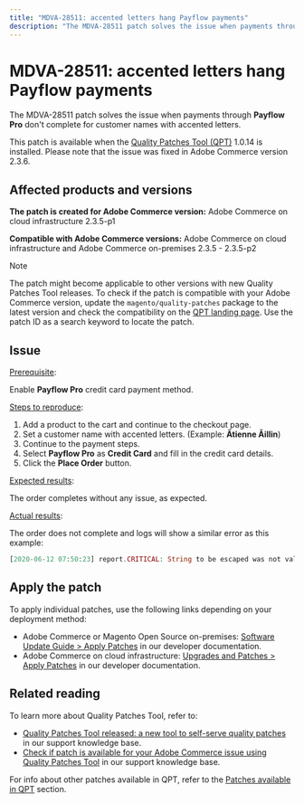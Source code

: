 ```yaml
---
title: "MDVA-28511: accented letters hang Payflow payments"
description: "The MDVA-28511 patch solves the issue when payments through **Payflow Pro** don't complete for customer names with accented letters."
---
```


# MDVA-28511: accented letters hang Payflow payments

The MDVA-28511 patch solves the issue when payments through **Payflow Pro** don't complete for customer names with accented letters.

This patch is available when the [Quality Patches Tool (QPT)](https://devdocs.magento.com/guides/v2.4/comp-mgr/patching.html#mqp) 1.0.14 is installed. Please note that the issue was fixed in Adobe Commerce version 2.3.6.

## Affected products and versions

 **The patch is created for Adobe Commerce version:** Adobe Commerce on cloud infrastructure 2.3.5-p1

 **Compatible with Adobe Commerce versions:** Adobe Commerce on cloud infrastructure and Adobe Commerce on-premises 2.3.5 - 2.3.5-p2

>[!NOTE]
>
>The patch might become applicable to other versions with new Quality Patches Tool releases. To check if the patch is compatible with your Adobe Commerce version, update the `magento/quality-patches` package to the latest version and check the compatibility on the [QPT landing page](https://devdocs.magento.com/quality-patches/tool.html#patch-grid). Use the patch ID as a search keyword to locate the patch.

## Issue

 <u>Prerequisite</u>:

Enable **Payflow Pro** credit card payment method.

 <u>Steps to reproduce</u>:

1. Add a product to the cart and continue to the checkout page.
1. Set a customer name with accented letters. (Example: **Ãtienne Ãillin**)
1. Continue to the payment steps.
1. Select **Payflow Pro** as **Credit Card** and fill in the credit card details.
1. Click the **Place Order** button.

 <u>Expected results</u>:

The order completes without any issue, as expected.

 <u>Actual results</u>:

The order does not complete and logs will show a similar error as this example:

```php
[2020-06-12 07:50:23] report.CRITICAL: String to be escaped was not valid UTF-8 or could not be converted: �?tienne �?illini [] []
```

## Apply the patch

To apply individual patches, use the following links depending on your deployment method:

* Adobe Commerce or Magento Open Source on-premises: [Software Update Guide > Apply Patches](https://devdocs.magento.com/guides/v2.4/comp-mgr/patching/mqp.html) in our developer documentation.
* Adobe Commerce on cloud infrastructure: [Upgrades and Patches > Apply Patches](https://devdocs.magento.com/cloud/project/project-patch.html) in our developer documentation.

## Related reading

To learn more about Quality Patches Tool, refer to:

* [Quality Patches Tool released: a new tool to self-serve quality patches](https://support.magento.com/hc/en-us/articles/360047139492) in our support knowledge base.
* [Check if patch is available for your Adobe Commerce issue using Quality Patches Tool](https://support.magento.com/hc/en-us/articles/360047125252) in our support knowledge base.

For info about other patches available in QPT, refer to the [Patches available in QPT](https://support.magento.com/hc/en-us/sections/360010506631-Patches-available-in-MQP-tool-) section.